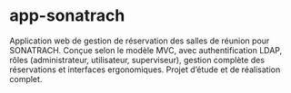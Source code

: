 # app-sonatrach
Application web de gestion de réservation des salles de réunion pour SONATRACH. Conçue selon le modèle MVC, avec authentification LDAP, rôles (administrateur, utilisateur, superviseur), gestion complète des réservations et interfaces ergonomiques. Projet d’étude et de réalisation complet.
